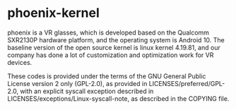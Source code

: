 # phoenix-kernel
phoenix is a VR glasses, which is developed based on the Qualcomm SXR2130P hardware platform, and the operating system is Android 10.
The baseline version of the open source kernel is linux kernel 4.19.81, and our company has done a lot of customization and optimization work for VR devices.

These codes is provided under the terms of the GNU General Public License version 2 only (GPL-2.0), as provided in LICENSES/preferred/GPL-2.0, with an explicit syscall exception described in LICENSES/exceptions/Linux-syscall-note, as described in the COPYING file.
